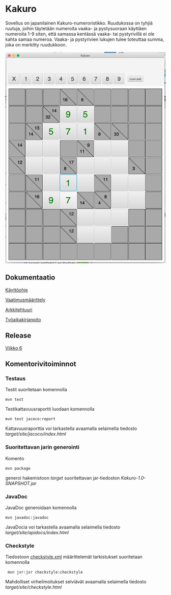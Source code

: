 # Kakuro

Sovellus on japanilainen Kakuro-numeroristikko.  Ruudukossa on tyhjiä ruutuja, joihin täytetään numeroita vaaka- ja pystysuoraan käyttäen numeroita 1-9 siten, että samassa kentässä vaaka- tai pystyrivillä ei ole kahta samaa numeroa. Vaaka- ja pystyrivien lukujen tulee toteuttaa summa, joka on merkitty ruudukkoon.

<img src="dokumentaatio/KakuroUi.png" width="750">

## Dokumentaatio

[Käyttöohje](https://github.com/lautanal/ot-harjoitustyo//blob/master/dokumentaatio/kayttoohje.md)

[Vaatimusmäärittely](https://github.com/lautanal/ot-harjoitustyo/blob/master/dokumentaatio/vaatimusmaarittely.md)

[Arkkitehtuuri](https://github.com/lautanal/ot-harjoitustyo//blob/master/dokumentaatio/arkkitehtuuri.md)

[Työaikakirjanpito](https://github.com/lautanal/ot-harjoitustyo//blob/master/dokumentaatio/tyoaikakirjanpito.md)

## Release

[Viikko 6](https://github.com/lautanal/ot-harjoitustyo/releases/tag/Viikko6)

## Komentorivitoiminnot

### Testaus

Testit suoritetaan komennolla

```
mvn test
```

Testikattavuusraportti luodaan komennolla

```
mvn test jacoco:report
```

Kattavuusraporttia voi tarkastella avaamalla selaimella tiedosto _target/site/jacoco/index.html_

### Suoritettavan jarin generointi

Komento

```
mvn package
```

generoi hakemistoon _target_ suoritettavan jar-tiedoston _Kakuro-1.0-SNAPSHOT.jar_

### JavaDoc

JavaDoc generoidaan komennolla

```
mvn javadoc:javadoc
```

JavaDocia voi tarkastella avaamalla selaimella tiedosto _target/site/apidocs/index.html_

### Checkstyle

Tiedostoon [checkstyle.xml](https://github.com/lautanal/ot-harjoitustyo/blob/master/checkstyle.xml) määrittelemät tarkistukset suoritetaan komennolla

```
 mvn jxr:jxr checkstyle:checkstyle
```

Mahdolliset virheilmoitukset selviävät avaamalla selaimella tiedosto _target/site/checkstyle.html_

